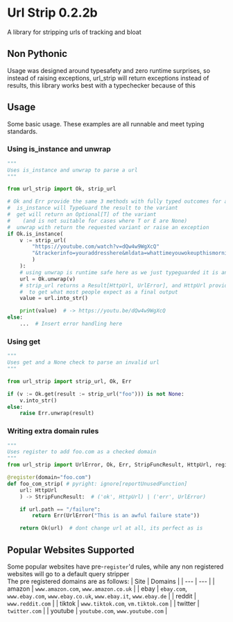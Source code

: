 <!--
 WARNING: This file is automatically generated by genreadme.py
 To edit this file, make changes to {fname} instead
-->
# Url Strip 0.2.2b
A library for stripping urls of tracking and bloat
## Non Pythonic
Usage was designed around typesafety and zero runtime surprises, so instead of raising exceptions, url\_strip will return exceptions instead of results, this library works best with a typechecker because of this
## Usage
Some basic usage. These examples are all runnable and meet typing standards.
### Using is\_instance and unwrap
```py
"""
Uses is_instance and unwrap to parse a url
"""

from url_strip import Ok, strip_url

# Ok and Err provide the same 3 methods with fully typed outcomes for a Result[T, E]:
#  is_instance will TypeGuard the result to the variant
#  get will return an Optional[T] of the variant
#    (and is not suitable for cases where T or E are None)
#  unwrap with return the requested variant or raise an exception
if Ok.is_instance(
    v := strip_url(
        "https://youtube.com/watch?v=dQw4w9WgXcQ"
        "&trackerinfo=youraddresshere&mldata=whattimeyouwokeupthismorning"
        )
    ):
    # using unwrap is runtime safe here as we just typeguarded it is an Ok variant
    url = Ok.unwrap(v)
    # strip_url returns a Result[HttpUrl, UrlError], and HttpUrl provides a into_str method
    #  to get what most people expect as a final output
    value = url.into_str()

    print(value)  # -> https://youtu.be/dQw4w9WgXcQ
else:
    ...  # Insert error handling here
```
### Using get
```py
"""
Uses get and a None check to parse an invalid url
"""

from url_strip import strip_url, Ok, Err

if (v := Ok.get(result := strip_url("foo"))) is not None:
    v.into_str()
else:
    raise Err.unwrap(result)
```
### Writing extra domain rules
```py
"""
Uses register to add foo.com as a checked domain
"""
from url_strip import UrlError, Ok, Err, StripFuncResult, HttpUrl, register

@register(domain="foo.com")
def foo_com_strip( # pyright: ignore[reportUnusedFunction]
    url: HttpUrl
    ) -> StripFuncResult:  # ('ok', HttpUrl) | ('err', UrlError)

    if url.path == "/failure":
        return Err(UrlError("This is an awful failure state"))

    return Ok(url)  # dont change url at all, its perfect as is
```
## Popular Websites Supported
Some popular websites have pre-`register`'d rules, while any non registered websites will go to a default query stripper  
The pre registered domains are as follows:
| Site | Domains |
| --- | --- |
| amazon | `www.amazon.com`, `www.amazon.co.uk` | 
| ebay | `ebay.com`, `www.ebay.com`, `www.ebay.co.uk`, `www.ebay.it`, `www.ebay.de` | 
| reddit | `www.reddit.com` | 
| tiktok | `www.tiktok.com`, `vm.tiktok.com` | 
| twitter | `twitter.com` | 
| youtube | `youtube.com`, `www.youtube.com` | 

